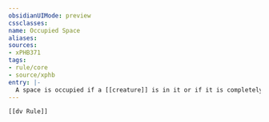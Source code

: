 ```yaml
---
obsidianUIMode: preview
cssclasses:
name: Occupied Space
aliases:
sources:
- xPHB371
tags:
- rule/core
- source/xphb
entry: |-
  A space is occupied if a [[creature]] is in it or if it is completely filled by objects.
---
```


```meta-bind-embed
[[dv Rule]]
```
